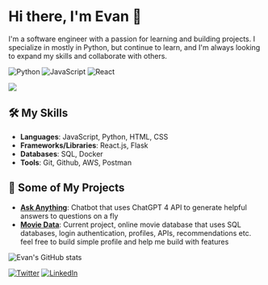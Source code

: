 # Hi there, I'm Evan 👋

I'm a software engineer with a passion for learning and building projects. I specialize in mostly in Python, but continue to learn, and I'm always looking to expand my skills and collaborate with others.

![Python](https://img.shields.io/badge/-Python-3776AB?style=flat&logo=python&logoColor=white)
![JavaScript](https://img.shields.io/badge/-JavaScript-F7DF1E?style=flat&logo=javascript&logoColor=black)
![React](https://img.shields.io/badge/-React-61DAFB?style=flat&logo=react&logoColor=white)

![](https://visitor-badge.glitch.me/badge?page_id=YourUsername.YourUsername)

## 🛠️ My Skills

- **Languages**: JavaScript, Python, HTML, CSS
- **Frameworks/Libraries**: React.js, Flask
- **Databases**: SQL, Docker
- **Tools**: Git, Github, AWS, Postman

## 🎉 Some of My Projects

- **[Ask Anything](https://evbot.replit.app/)**: Chatbot that uses ChatGPT 4 API to generate helpful answers to questions on a fly
- **[Movie Data](http://itsevanb.pythonanywhere.com/)**: Current project, online movie database that uses SQL databases, login authentication, profiles, APIs, recommendations etc. feel free to build simple profile and help me build with features

![Evan's GitHub stats](https://github-readme-stats.vercel.app/api?username=itsevanb&show_icons=true&theme=radical)

[![Twitter](https://img.shields.io/badge/-Twitter-1DA1F2?style=flat&logo=twitter&logoColor=white)](https://twitter.com/Itsevanb)  [![LinkedIn](https://img.shields.io/badge/-LinkedIn-0077B5?style=flat&logo=linkedin&logoColor=white)](https://www.linkedin.com/in/evan-betley/)

